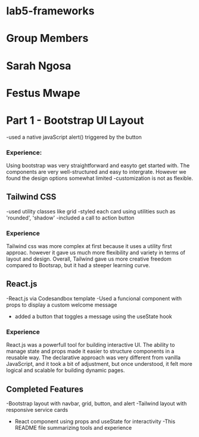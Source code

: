 # lab5-frameworks
# Group Members
# Sarah Ngosa
# Festus Mwape
# Part 1 - Bootstrap UI Layout
<!-- built a navigation bar using the nvbar component -->
<!-- built a two-column layout using the row, container and col-md features -->
<!-- added a styled button with the btn btn-primary feature -->
-used a native javaScript alert() triggered by the button
### Experience:
Using bootstrap was very straightforward and easyto get started with.
The components are very well-structured and easy to intergrate. However we found the design options somewhat limited -customization is not as flexible.

## Tailwind CSS
-used utility classes like grid 
-styled each card using utilities such as 'rounded', 'shadow'
-included a call to action button
### Experience
 Tailwind css was more complex at first because it uses a utility first approac.
 however it gave us much more flexibility and variety in terms of layout and design. Overall, Tailwind gave us more creative freedom compared to Bootsrap, but it had a steeper learning curve.

 ## React.js
 -React.js via Codesandbox template
 -Used a funcional component with props to display a custom welcome message
 - added a button that toggles a message using the useState hook

 ### Experience 
 React.js was a powerfull tool for building interactive UI. The ability to manage state and props made it easier to structure components in a reusable way. The declarative approach was very different from vanilla JavaScript, and it took a bit of adjustment, but once understood, it felt more logical and scalable for building dynamic pages. 


 ## Completed Features 
 -Bootstrap layout with navbar, grid, button, and alert
 -Tailwind layout with responsive service cards
 - React component using props and useState for interactivity
 -This README file summarizing tools and experience